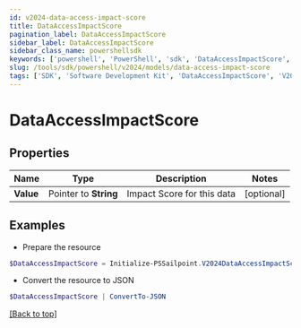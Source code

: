 ```yaml
---
id: v2024-data-access-impact-score
title: DataAccessImpactScore
pagination_label: DataAccessImpactScore
sidebar_label: DataAccessImpactScore
sidebar_class_name: powershellsdk
keywords: ['powershell', 'PowerShell', 'sdk', 'DataAccessImpactScore', 'V2024DataAccessImpactScore'] 
slug: /tools/sdk/powershell/v2024/models/data-access-impact-score
tags: ['SDK', 'Software Development Kit', 'DataAccessImpactScore', 'V2024DataAccessImpactScore']
---
```



# DataAccessImpactScore

## Properties

Name | Type | Description | Notes
------------ | ------------- | ------------- | -------------
**Value** |  Pointer to **String** | Impact Score for this data | [optional] 

## Examples

- Prepare the resource
```powershell
$DataAccessImpactScore = Initialize-PSSailpoint.V2024DataAccessImpactScore  -Value Medium
```

- Convert the resource to JSON
```powershell
$DataAccessImpactScore | ConvertTo-JSON
```


[[Back to top]](#) 

